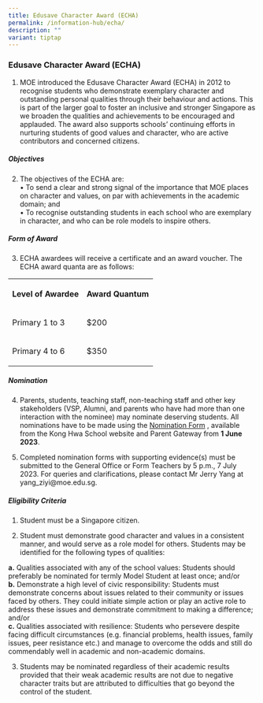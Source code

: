 ```yaml
---
title: Edusave Character Award (ECHA)
permalink: /information-hub/echa/
description: ""
variant: tiptap
---
```

<h3>Edusave Character Award (ECHA)</h3>
<ol data-tight="true" class="tight">
<li>
<p>MOE introduced the Edusave Character Award (ECHA) in 2012 to recognise
students who demonstrate exemplary character and outstanding personal qualities
through their behaviour and actions. This is part of the larger goal to
foster an inclusive and stronger Singapore as we broaden the qualities
and achievements to be encouraged and applauded. The award also supports
schools’ continuing efforts in nurturing students of good values and character,
who are active contributors and concerned citizens.</p>
</li>
</ol>
<h5>Objectives</h5>
<ol start="2" data-tight="true" class="tight">
<li>
<p>The objectives of the ECHA are:
<br>• To send a clear and strong signal of the importance that MOE places
on character and values, on par with achievements in the academic domain;
and
<br>• To recognise outstanding students in each school who are exemplary in
character, and who can be role models to inspire others.</p>
</li>
</ol>
<h5>Form of Award</h5>
<ol start="3" data-tight="true" class="tight">
<li>
<p>ECHA awardees will receive a certificate and an award voucher. The ECHA
award quanta are as follows:</p>
</li>
</ol>
<table style="minWidth: 50px">
<colgroup>
<col>
<col>
</colgroup>
<tbody>
<tr>
<th rowspan="1" colspan="1">
<p>Level of Awardee</p>
</th>
<th rowspan="1" colspan="1">
<p>Award Quantum</p>
</th>
</tr>
<tr>
<td rowspan="1" colspan="1">
<p>Primary 1 to 3</p>
</td>
<td rowspan="1" colspan="1">
<p>$200</p>
</td>
</tr>
<tr>
<td rowspan="1" colspan="1">
<p>Primary 4 to 6</p>
</td>
<td rowspan="1" colspan="1">
<p>$350</p>
</td>
</tr>
</tbody>
</table>
<h5>Nomination</h5>
<ol start="4">
<li>
<p>Parents, students, teaching staff, non-teaching staff and other key stakeholders
(VSP, Alumni, and parents who have had more than one interaction with the
nominee) may nominate deserving students. All nominations have to be made
using the <a href="/files/nomination%20form%20(khspr2ide).pdf" rel="noopener noreferrer nofollow" target="_blank">Nomination Form</a> ,
available from the Kong Hwa School website and Parent Gateway from <strong>1 June 2023</strong>.</p>
</li>
<li>
<p>Completed nomination forms with supporting evidence(s) must be submitted
to the General Office or Form Teachers by 5 p.m., 7 July 2023. For queries
and clarifications, please contact Mr Jerry Yang at yang_ziyi@moe.edu.sg.</p>
</li>
</ol>
<p></p>
<h5>Eligibility Criteria</h5>
<ol data-tight="true" class="tight">
<li>
<p>Student must be a Singapore citizen.</p>
</li>
<li>
<p>Student must demonstrate good character and values in a consistent manner,
and would serve as a role model for others. Students may be identified
for the following types of qualities:
<br>
</p>
</li>
</ol>
<p><strong>a.</strong> Qualities associated with any of the school values:
Students should preferably be nominated for termly Model Student at least
once; and/or
<br><strong>b.</strong> Demonstrate a high level of civic responsibility: Students
must demonstrate concerns about issues related to their community or issues
faced by others. They could initiate simple action or play an active role
to address these issues and demonstrate commitment to making a difference;
and/or
<br><strong>c.</strong> Qualities associated with resilience: Students who
persevere despite facing difficult circumstances (e.g. financial problems,
health issues, family issues, peer resistance etc.) and manage to overcome
the odds and still do commendably well in academic and non-academic domains.
<br>
</p>
<ol start="3" data-tight="true" class="tight">
<li>
<p>Students may be nominated regardless of their academic results provided
that their weak academic results are not due to negative character traits
but are attributed to difficulties that go beyond the control of the student.</p>
</li>
</ol>
<p></p>